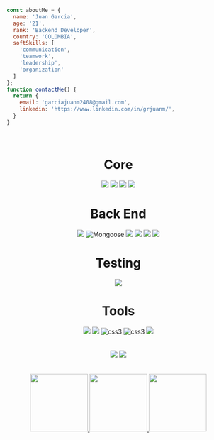 ```JavaScript
const aboutMe = {
  name: 'Juan Garcia',
  age: '21',
  rank: 'Backend Developer',
  country: 'COLOMBIA',
  softSkills: [
    'communication',
    'teamwork',
    'leadership',
    'organization'
  ]
};
function contactMe() {
  return {
    email: 'garciajuanm2408@gmail.com',
    linkedin: 'https://www.linkedin.com/in/grjuanm/',
  }
}
```
<br>


<h1 align="center"> Core </h1>
<section align="center">
  <img src="https://img.shields.io/badge/JavaScript-F7DF1E?style=for-the-badge&logo=javascript&logoColor=black" />
  <img src="https://img.shields.io/badge/TypeScript-007ACC?style=for-the-badge&logo=typescript&logoColor=white" />
  <img src="https://img.shields.io/badge/Node.js-43853D?style=for-the-badge&logo=node.js&logoColor=white" />
  <img src="https://img.shields.io/badge/React-20232A?style=for-the-badge&logo=react&logoColor=61DAFB" />
</section>

<h1 align="center"> Back End </h1>
<section align="center">
  <img src="https://img.shields.io/badge/MongoDB-4EA94B?style=for-the-badge&logo=mongodb&logoColor=white" />
  <img src="https://user-images.githubusercontent.com/98183352/197245910-96b870c8-ef6a-4879-bfe2-4b4afb392fe0.png" alt="Mongoose" />
  <img src="https://img.shields.io/badge/MySQL-00000F?style=for-the-badge&logo=mysql&logoColor=white" />
  <img src="https://img.shields.io/badge/Express.js-404D59?style=for-the-badge" />
  <img src="https://img.shields.io/badge/ts--node-3178C6?style=for-the-badge&logo=ts-node&logoColor=white" />
  <img src="https://img.shields.io/badge/npm-CB3837?style=for-the-badge&logo=npm&logoColor=white"/>
</section>

<h1 align="center"> Testing </h1>
<section align="center">
  <img src="https://img.shields.io/badge/Jest-C21325?style=for-the-badge&logo=jest&logoColor=white" />
</section>

<h1 align="center"> Tools </h1>
<section align="center">
  <img src="https://img.shields.io/badge/Docker-2CA5E0?style=for-the-badge&logo=docker&logoColor=white" />
  <img src="https://img.shields.io/badge/Postman-FF6C37?style=for-the-badge&logo=Postman&logoColor=white"/>
  <img src="https://img.shields.io/badge/git-%23F05033.svg?style=for-the-badge&logo=git&logoColor=white" alt="css3" />
  <img src="https://img.shields.io/badge/github-%23121011.svg?style=for-the-badge&logo=github&logoColor=white" alt="css3" />
  <img src=" 	https://img.shields.io/badge/VSCode-0078D4?style=for-the-badge&logo=visual%20studio%20code&logoColor=white"/>
</section>

<br>


<br>

<section align="center"> 
  <a href="mailto:garciajuanm2408@gmail.com" target="_blank"><img src="https://img.shields.io/badge/Gmail-D14836?style=for-the-badge&logo=gmail&logoColor=white" target="_blank"></a>
 	<a href="https://www.linkedin.com/in/grjuanm/" target="_blank"><img src="https://img.shields.io/badge/-LinkedIn-%230077B5?style=for-the-badge&logo=linkedin&logoColor=white" target="_blank"></a> 
</section>

<br>


<br>

<div align="center">
  <a href="https://github.com/grjuan">
  <img height="130em" src="https://github-readme-stats.vercel.app/api?username=grjuan&show_icons=true&theme=dracula&include_all_commits=true&count_private=true"/>
  <img height="130em" src="https://github-profile-trophy.vercel.app/?username=grjuan&layout=compact&langs_count=7&theme=dracula"/>
    <img heigh height="130em" src="https://github-readme-streak-stats.herokuapp.com/?user=ItaloRAmaral&theme=dark&fire=2FC18C&ring=2FC18C&background=1A1D21&currStreakLabel=2FC18C"/>
</div>

<br>
